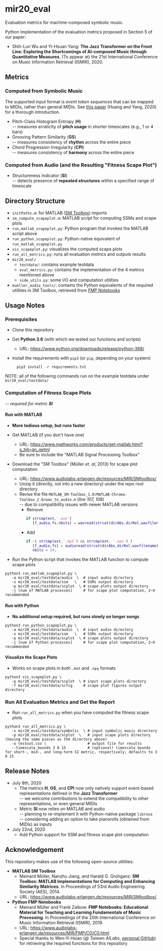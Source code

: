 # mir20_eval

Evaluation metrics for machine-composed symbolic music. 

Python implementation of the evaluation metrics proposed in Section 5 of our paper: 
 * Shih-Lun Wu and Yi-Hsuan Yang: **The Jazz Transformer on the Front Line: Exploring the Shortcomings of AI-composed Music through Quantitative Measures**, (To appear at) the 21st International Conference on Music Information Retrieval (ISMIR), 2020.

## Metrics

### Computed from Symbolic Music
  The supported input format is _event token sequences_ that can be mapped to MIDIs, rather than general MIDIs. See [this paper](https://arxiv.org/abs/2002.00212) (Huang and Yang, 2020) for a thorough introduction.
  * Pitch-Class Histogram Entropy (**H**)  
    -- measures erraticity of **pitch usage** in shorter timescales (e.g., 1 or 4 bars) 
  * Grooving Pattern Similarity (**GS**)  
    -- measures consistency of **rhythm** across the entire piece
  * Chord Progression Irregularity (**CPI**)  
    -- measures consistency of **harmony** across the entire piece
    
### Computed from Audio (and the Resulting "Fitness Scape Plot")
  * Structureness Indicator (**SI**)  
    -- detects presence of **repeated structures** within a specified range of timescale
  
## Directory Structure
  * ``initPaths.m``: for MATLAB ([SM Toolbox](https://www.audiolabs-erlangen.de/resources/MIR/SMtoolbox/)) imports
  * ``sm_compute_scapeplot.m``: MATLAB script for computing SSMs and scape plots
  * ``run_matlab_scapeplot.py``: Python program that invokes the MATLAB script above
  * ``run_python_scapeplot.py``: Python-native equivalent of ``run_matlab_scapeplot.py``
  * ``vis_scapeplot.py``: visualizes the computed scape plots
  * ``run_all_metrics.py``: runs all evaluation metrics and outputs results
  * ``mir20_eval/``
    * ``testdata/``: contains example testdata
    * ``eval_metrics.py``: contains the implementation of the 4 metrics mentioned above
    * ``side_utils.py``: some I/O and computation utilities
  * ``mueller_audio_tools/``: contains the Python equivalents of the required utilities in SM Toolbox, retrieved from [FMP Notebooks](https://www.audiolabs-erlangen.de/resources/MIR/FMP/C0/C0.html)
    
## Usage Notes

### Prerequisites
  * Clone this repository  
  
  * Get **Python 3.6** (with which we tested our functions and scripts)
    * URL: https://www.python.org/downloads/release/python-368/  
    
  * Install the requirements with ``pip3`` (or ``pip``, depending on your system)
    ```shell
      pip3 install -r requirements.txt
    ```

NOTE: all of the following commands run on the example testdata under ``mir20_eval/testdata/`` 

### Computation of Fitness Scape Plots
  -- _required for metric **SI**_
  
#### Run with MATLAB
  * **More tedious setup, but runs faster**
  * Get MATLAB (if you don't have one)
    * URL: https://www.mathworks.com/products/get-matlab.html?s_tid=gn_getml
    * Be sure to include the "MATLAB Signal Processing Toolbox"  
      
  * Download the "SM Toolbox" (Müller _et. al_, 2013) for scape plot computation
    * URL: https://www.audiolabs-erlangen.de/resources/MIR/SMtoolbox/
    * Unzip it (directly, not into a new directory) under the repo root directory
    * Revise the file ``MATLAB_SM-Toolbox_1.0/MATLAB-Chroma-Toolbox_2.0/wav_to_audio.m`` (_line 107, 108_)  
      -- due to compatibility issues with newer MATLAB versions
      * Remove
      ```Matlab
         if strcmp(ext,'.wav')
            [f_audio,fs,nbits] = wavread(strcat(dirAbs,dirRel,wavfilename));
      ```
      * Add
      ```Matlab
         if ~( strcmp(ext,'.mp3') && strcmp(ext, '.wav') )
            [f_audio,fs] = audioread(strcat(dirAbs,dirRel,wavfilename));
            nbits = 24;
      ```
      
  * Run the Python script that invokes the MATLAB function to compute scape plots 
   ```shell
   python3 run_matlab_scapeplot.py \
      -a mir20_eval/testdata/audio  \  # input audio directory
      -s mir20_eval/testdata/ssm   \   # SSMs output directory
      -p mir20_eval/testdata/scplot  \ # scape plots output directory
      -j [num of MATLAB processes]     # for scape plot computation, 2~4 recommended
   ```
    
#### Run with Python
 * **No additional setup required, but runs slowly on longer songs**
  ```shell
  python3 run_python_scapeplot.py \
     -a mir20_eval/testdata/audio  \  # input audio directory
     -s mir20_eval/testdata/ssm   \   # SSMs output directory
     -p mir20_eval/testdata/scplot  \ # scape plots output directory
     -j [num of Python processes]     # for scape plot computation, 2~4 recommended
  ```
 
#### Visualize the Scape Plots
 * Works on scape plots in both ``.mat`` and ``.npy`` formats
  ```shell
  python3 vis_scapeplot.py \
     -p mir20_eval/testdata/scplot  \ # input scape plots directory
     -f mir20_eval/testdata/scfig     # scape plot figures output directory
  ```
    
### Run All Evaluation Metrics and Get the Report  
 * Run ``run_all_metrics.py`` when you have computed the fitness scape plots
  ```shell
  python3 run_all_metrics.py \
     -s mir20_eval/testdata/symbolic  \ # input symbolic music directory
     -p mir20_eval/testdata/scplot  \   # input scape plots directory (having the same pieces as the directory above)
     -o testout.csv \                   # output file for results
     --timescale_bounds 3 8 15          # (optional) timescale bounds for short-, mid-, and long-term SI metric, respectively; defaults to 3 8 15
  ```
    
## Release Notes
 * July 8th, 2020
   * The metrics **H**, **GS**, and **CPI** now only natively support event-based representations defined in the **Jazz Transformer**  
     -- we welcome contributions to extend the compatibility to other representations, or even general MIDIs 
   * Metric **SI** now relies on MATLAB and audio  
     -- planning to re-implement it with Python-native package ``librosa``  
     -- considering adding an option to take pianorolls (obtained from MIDIs) as inputs
 * July 22nd, 2020
   * Add Python support for SSM and fitness scape plot computation

## Acknowledgement
This repository makes use of the following open-source utilities:
 * **MATLAB SM Toolbox**
   * Meinard Müller, Nanzhu Jiang, and Harald G. Grohganz: **SM Toolbox: MATLAB Implementations for Computing and Enhancing Similarity Matrices**. In Proceedings of 53rd Audio Engineering Society (AES), 2014.
   * URL: https://www.audiolabs-erlangen.de/resources/MIR/SMtoolbox/
 * **Python FMP Notebooks**
   * Meinard Müller and Frank Zalkow: **FMP Notebooks: Educational Material for Teaching and Learning Fundamentals of Music Processing**. In Proceedings of the 20th International Conference on Music Information Retrieval (ISMIR), 2019.
   * URL: https://www.audiolabs-erlangen.de/resources/MIR/FMP/C0/C0.html
   * Special thanks to Wen-Yi Hsiao (_@ Taiwan AILabs_, [personal GitHub](https://github.com/wayne391)) for retrieving the required functions for this repository
